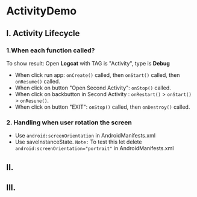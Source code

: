 # ActivityDemo
## I. Activity Lifecycle
### 1.When each  function called?
To show result: Open **Logcat** with TAG is "Activity", type is **Debug**
- When click run app: `onCreate()` called, then `onStart()` called, then `onResume()` called.
- When click on button "Open Second Activity": `onStop()` called.
- When click on backbutton in Second Activity : `onRestart()` > `onStart()` > `onResune()`.
- When click on button "EXIT": `onStop()` called, then `onDestroy()` called.
### 2. Handling when user rotation the screen
- Use `android:screenOrientation` in AndroidManifests.xml 
- Use saveInstanceState. `Note:` To test this let delete `android:screenOrientation="portrait"` in AndroidManifests.xml

## II.
## III.
